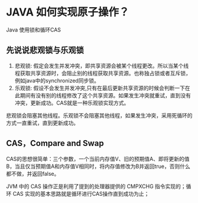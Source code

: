 # JAVA 如何实现原子操作？
Java 使用锁和循环CAS
## 先说说悲观锁与乐观锁
1. 悲观锁: 假定会发生并发冲突，即共享资源会被某个线程更改。所以当某个线程获取共享资源时，会阻止别的线程获取共享资源。也称独占锁或者互斥锁，例如java中的synchronized同步锁。
2. 乐观锁: 假设不会发生并发冲突,只有在最后更新共享资源的时候会判断一下在此期间有没有别的线程修改了这个共享资源。如果发生冲突就重试，直到没有冲突，更新成功。CAS就是一种乐观锁实现方式。

悲观锁会阻塞其他线程。乐观锁不会阻塞其他线程，如果发生冲突，采用死循环的方式一直重试，直到更新成功。

## CAS，Compare and Swap
CAS的思想很简单：三个参数，一个当前内存值V、旧的预期值A、即将更新的值B，当且仅当预期值A和内存值V相同时，将内存值修改为B并返回true，否则什么都不做，并返回false。

JVM 中的 CAS 操作正是利用了提到的处理器提供的 CMPXCHG 指令实现的；循环 CAS 实现的基本思路就是循环进行CAS操作直到成功为止；
